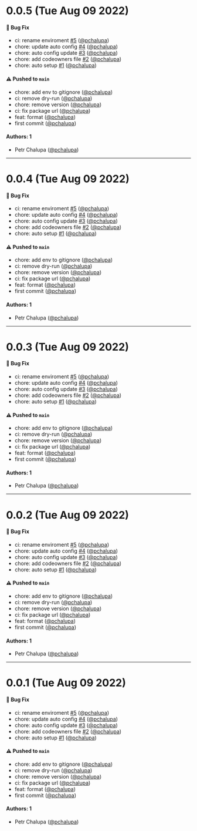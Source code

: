 # 0.0.5 (Tue Aug 09 2022)

#### 🐛 Bug Fix

- ci: rename enviroment [#5](https://github.com/torolocos/eslint-config/pull/5) ([@pchalupa](https://github.com/pchalupa))
- chore: update auto config [#4](https://github.com/torolocos/eslint-config/pull/4) ([@pchalupa](https://github.com/pchalupa))
- chore: auto config update [#3](https://github.com/torolocos/eslint-config/pull/3) ([@pchalupa](https://github.com/pchalupa))
- chore: add codeowners file [#2](https://github.com/torolocos/eslint-config/pull/2) ([@pchalupa](https://github.com/pchalupa))
- chore: auto setup [#1](https://github.com/torolocos/eslint-config/pull/1) ([@pchalupa](https://github.com/pchalupa))

#### ⚠️ Pushed to `main`

- chore: add env to gitignore ([@pchalupa](https://github.com/pchalupa))
- ci: remove dry-run ([@pchalupa](https://github.com/pchalupa))
- chore: remove version ([@pchalupa](https://github.com/pchalupa))
- ci: fix package url ([@pchalupa](https://github.com/pchalupa))
- feat: format ([@pchalupa](https://github.com/pchalupa))
- first commit ([@pchalupa](https://github.com/pchalupa))

#### Authors: 1

- Petr Chalupa ([@pchalupa](https://github.com/pchalupa))

---

# 0.0.4 (Tue Aug 09 2022)

#### 🐛 Bug Fix

- ci: rename enviroment [#5](https://github.com/torolocos/eslint-config/pull/5) ([@pchalupa](https://github.com/pchalupa))
- chore: update auto config [#4](https://github.com/torolocos/eslint-config/pull/4) ([@pchalupa](https://github.com/pchalupa))
- chore: auto config update [#3](https://github.com/torolocos/eslint-config/pull/3) ([@pchalupa](https://github.com/pchalupa))
- chore: add codeowners file [#2](https://github.com/torolocos/eslint-config/pull/2) ([@pchalupa](https://github.com/pchalupa))
- chore: auto setup [#1](https://github.com/torolocos/eslint-config/pull/1) ([@pchalupa](https://github.com/pchalupa))

#### ⚠️ Pushed to `main`

- chore: add env to gitignore ([@pchalupa](https://github.com/pchalupa))
- ci: remove dry-run ([@pchalupa](https://github.com/pchalupa))
- chore: remove version ([@pchalupa](https://github.com/pchalupa))
- ci: fix package url ([@pchalupa](https://github.com/pchalupa))
- feat: format ([@pchalupa](https://github.com/pchalupa))
- first commit ([@pchalupa](https://github.com/pchalupa))

#### Authors: 1

- Petr Chalupa ([@pchalupa](https://github.com/pchalupa))

---

# 0.0.3 (Tue Aug 09 2022)

#### 🐛 Bug Fix

- ci: rename enviroment [#5](https://github.com/torolocos/eslint-config/pull/5) ([@pchalupa](https://github.com/pchalupa))
- chore: update auto config [#4](https://github.com/torolocos/eslint-config/pull/4) ([@pchalupa](https://github.com/pchalupa))
- chore: auto config update [#3](https://github.com/torolocos/eslint-config/pull/3) ([@pchalupa](https://github.com/pchalupa))
- chore: add codeowners file [#2](https://github.com/torolocos/eslint-config/pull/2) ([@pchalupa](https://github.com/pchalupa))
- chore: auto setup [#1](https://github.com/torolocos/eslint-config/pull/1) ([@pchalupa](https://github.com/pchalupa))

#### ⚠️ Pushed to `main`

- chore: add env to gitignore ([@pchalupa](https://github.com/pchalupa))
- ci: remove dry-run ([@pchalupa](https://github.com/pchalupa))
- chore: remove version ([@pchalupa](https://github.com/pchalupa))
- ci: fix package url ([@pchalupa](https://github.com/pchalupa))
- feat: format ([@pchalupa](https://github.com/pchalupa))
- first commit ([@pchalupa](https://github.com/pchalupa))

#### Authors: 1

- Petr Chalupa ([@pchalupa](https://github.com/pchalupa))

---

# 0.0.2 (Tue Aug 09 2022)

#### 🐛 Bug Fix

- ci: rename enviroment [#5](https://github.com/torolocos/eslint-config/pull/5) ([@pchalupa](https://github.com/pchalupa))
- chore: update auto config [#4](https://github.com/torolocos/eslint-config/pull/4) ([@pchalupa](https://github.com/pchalupa))
- chore: auto config update [#3](https://github.com/torolocos/eslint-config/pull/3) ([@pchalupa](https://github.com/pchalupa))
- chore: add codeowners file [#2](https://github.com/torolocos/eslint-config/pull/2) ([@pchalupa](https://github.com/pchalupa))
- chore: auto setup [#1](https://github.com/torolocos/eslint-config/pull/1) ([@pchalupa](https://github.com/pchalupa))

#### ⚠️ Pushed to `main`

- chore: add env to gitignore ([@pchalupa](https://github.com/pchalupa))
- ci: remove dry-run ([@pchalupa](https://github.com/pchalupa))
- chore: remove version ([@pchalupa](https://github.com/pchalupa))
- ci: fix package url ([@pchalupa](https://github.com/pchalupa))
- feat: format ([@pchalupa](https://github.com/pchalupa))
- first commit ([@pchalupa](https://github.com/pchalupa))

#### Authors: 1

- Petr Chalupa ([@pchalupa](https://github.com/pchalupa))

---

# 0.0.1 (Tue Aug 09 2022)

#### 🐛 Bug Fix

- ci: rename enviroment [#5](https://github.com/torolocos/eslint-config/pull/5) ([@pchalupa](https://github.com/pchalupa))
- chore: update auto config [#4](https://github.com/torolocos/eslint-config/pull/4) ([@pchalupa](https://github.com/pchalupa))
- chore: auto config update [#3](https://github.com/torolocos/eslint-config/pull/3) ([@pchalupa](https://github.com/pchalupa))
- chore: add codeowners file [#2](https://github.com/torolocos/eslint-config/pull/2) ([@pchalupa](https://github.com/pchalupa))
- chore: auto setup [#1](https://github.com/torolocos/eslint-config/pull/1) ([@pchalupa](https://github.com/pchalupa))

#### ⚠️ Pushed to `main`

- chore: add env to gitignore ([@pchalupa](https://github.com/pchalupa))
- ci: remove dry-run ([@pchalupa](https://github.com/pchalupa))
- chore: remove version ([@pchalupa](https://github.com/pchalupa))
- ci: fix package url ([@pchalupa](https://github.com/pchalupa))
- feat: format ([@pchalupa](https://github.com/pchalupa))
- first commit ([@pchalupa](https://github.com/pchalupa))

#### Authors: 1

- Petr Chalupa ([@pchalupa](https://github.com/pchalupa))

